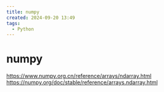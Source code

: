 ```yaml
---
title: numpy
created: 2024-09-20 13:49
tags:
  - Python
---
```


<!-- markdownlint-disable MD025 -->

# numpy

<https://www.numpy.org.cn/reference/arrays/ndarray.html>
<https://numpy.org/doc/stable/reference/arrays.ndarray.html>
